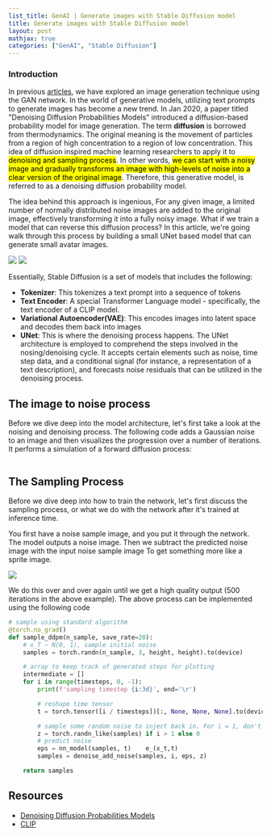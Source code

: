 ```yaml
---
list_title: GenAI | Generate images with Stable Diffusion model
title: Generate images with Stable Diffusion model
layout: post
mathjax: true
categories: ["GenAI", "Stable Diffusion"]
---
```


### Introduction

In previous [articles](https://xta0.me/2019/08/03/Learn-PyTorch-3.html), we have explored an image generation technique using the GAN network. In the world of generative models, utilizing text prompts to generate images has become a new trend. In Jan 2020, a paper titled "Denoising Diffusion Probabilities Models" introduced a diffusion-based probability model for image generation. The term <strong>diffusion</strong> is borrowed from thermodynamics. The original meaning is the movement of particles from a region of high concentration to a region of low concentration. This idea of diffusion inspired machine learning researchers to apply it to <mark>denoising and sampling process</mark>. In other words, <mark>we can start with a noisy image and gradually transforms an image with high-levels of noise into a clear version of the original image</mark>. Therefore, this generative model, is referred to as a denoising diffusion probability model.

The idea behind this approach is ingenious, For any given image, a limited number of normally distributed noise images are added to the original image, effectively transforming it into a fully noisy image. What if we train a model that can reverse this diffusion process? In this article, we're going walk through this process by building a small UNet based model that can generate small avatar images.

<img class="md-img-center" src="{{site.baseurl}}/assets/images/2025/01/sd-01.png">
<img class="md-img-center" src="{{site.baseurl}}/assets/images/2025/01/sd-02.png">

Essentially, Stable Diffusion is a set of models that includes the following:

- <strong>Tokenizer</strong>: This tokenizes a text prompt into a sequence of tokens
- <strong>Text Encoder</strong>: A special Transformer Language model - specifically, the text encoder of a CLIP model.
- <strong>Variational Autoencoder(VAE)</strong>: This encodes images into latent space and decodes them back into images
- <strong>UNet</strong>: This is where the denoising process happens. The UNet architecture is employed to comprehend the steps involved in the nosing/denoising cycle. It accepts certain elements such as noise, time step data, and a conditional signal (for instance, a representation of a text description), and forecasts noise residuals that can be utilized in the denoising process.

## The image to noise process

Before we dive deep into the model architecture, let's first take a look at the noising and denoising process. The following code adds a Gaussian noise to an image and then visualizes the progression over a number of iterations. It performs a simulation of a forward diffusion process:

```python

```


## The Sampling Process

Before we dive deep into how to train the network, let's first discuss the sampling process, or what we do with the network after it's trained at inference time.

You first have a noise sample image, and you put it through the network. The model outputs a noise image. Then we subtract the predicted noise image with the input noise sample image To get something more like a sprite image.

<img class="md-img-center" src="{{site.baseurl}}/assets/images/2025/01/sd-03.png">

We do this over and over again until we get a high quality output (500 iterations in the above example).
The above process can be implemented using the following code


```python
# sample using standard algorithm
@torch.no_grad()
def sample_ddpm(n_sample, save_rate=20):
    # x_T ~ N(0, 1), sample initial noise
    samples = torch.randn(n_sample, 3, height, height).to(device)  

    # array to keep track of generated steps for plotting
    intermediate = [] 
    for i in range(timesteps, 0, -1):
        print(f'sampling timestep {i:3d}', end='\r')

        # reshape time tensor
        t = torch.tensor([i / timesteps])[:, None, None, None].to(device)

        # sample some random noise to inject back in. For i = 1, don't add back in noise
        z = torch.randn_like(samples) if i > 1 else 0
        # predict noise 
        eps = nn_model(samples, t)    e_(x_t,t)
        samples = denoise_add_noise(samples, i, eps, z)

    return samples
```



## Resources

- [Denoising Diffusion Probabilities Models](https://arxiv.org/abs/2006.11239)
- [CLIP](https://arxiv.org/pdf/2103.00020)